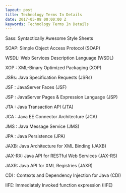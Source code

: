 ```yaml
---
layout: post
title: Technology Terms In Details
date: 2017-05-08 00:00:00 Z
keywords: Technology Terms In Details
---
```


Sass: Syntactically Awesome Style Sheets

SOAP: Simple Object Access Protocol (SOAP)

WSDL: Web Services Description Language (WSDL)

XOP : XML-Binary Optimized Packaging (XOP)

JSRs: Java Specification Requests (JSRs)

JSF : JavaServer Faces (JSF)

JSP : JavaServer Pages & Expression Language (JSP)

JTA : Java Transaction API (JTA)

JCA : Java EE Connector Architecture (JCA)

JMS : Java Message Service (JMS)

JPA : Java Persistence (JPA)

JAXB: Java Architecture for XML Binding (JAXB)

JAX-RX: Java API for RESTful Web Services (JAX-RS)

JAXR: Java API for XML Registries (JAXR)

CDI : Contexts and Dependency 
Injection for Java (CDI)

IIFE: Immediately Invoked function expression (IIFE)


